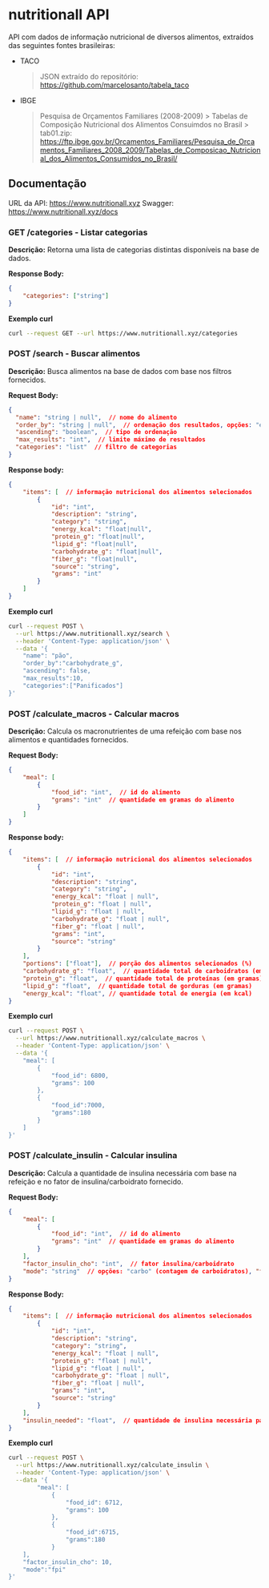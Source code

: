 # nutritionall API

API com dados de informação nutricional de diversos alimentos, extraídos das seguintes fontes brasileiras:
* TACO 
    > JSON extraído do repositório: https://github.com/marcelosanto/tabela_taco
* IBGE
    > Pesquisa de Orçamentos Familiares (2008-2009) > Tabelas de Composição Nutricional dos Alimentos Consuimdos no Brasil > tab01.zip: https://ftp.ibge.gov.br/Orcamentos_Familiares/Pesquisa_de_Orcamentos_Familiares_2008_2009/Tabelas_de_Composicao_Nutricional_dos_Alimentos_Consumidos_no_Brasil/


## Documentação
URL da API: https://www.nutritionall.xyz
Swagger: https://www.nutritionall.xyz/docs

### GET /categories - Listar categorias
**Descrição:** Retorna uma lista de categorias distintas disponíveis na base de dados.

**Response Body:**
```json
{
    "categories": ["string"]
}
```
**Exemplo curl**
```bash
curl --request GET --url https://www.nutritionall.xyz/categories
```


### POST /search - Buscar alimentos
**Descrição:** Busca alimentos na base de dados com base nos filtros fornecidos.

**Request Body:**
```json
{
  "name": "string | null",  // nome do alimento
  "order_by": "string | null",  // ordenação dos resultados, opções: "energy_kcal", "protein_g", "carbohydrate_g", "lipid_g", "fiber_g", null
  "ascending": "boolean",  // tipo de ordenação
  "max_results": "int",  // limite máximo de resultados
  "categories": "list"  // filtro de categorias
}
```

**Response body:**
```json
{
    "items": [  // informação nutricional dos alimentos selecionados
        {
            "id": "int",
            "description": "string",
            "category": "string",
            "energy_kcal": "float|null",
            "protein_g": "float|null",
            "lipid_g": "float|null",
            "carbohydrate_g": "float|null",
            "fiber_g": "float|null",
            "source": "string",
            "grams": "int"
        }
    ]
}
```
**Exemplo curl**
```bash
curl --request POST \
  --url https://www.nutritionall.xyz/search \
  --header 'Content-Type: application/json' \
  --data '{
    "name": "pão",
    "order_by":"carbohydrate_g",
    "ascending": false,
    "max_results":10,
    "categories":["Panificados"]
}'
```

### POST /calculate_macros - Calcular macros
**Descrição:** Calcula os macronutrientes de uma refeição com base nos alimentos e quantidades fornecidos.

**Request Body:**
```json
{
    "meal": [
        {
            "food_id": "int",  // id do alimento
            "grams": "int"  // quantidade em gramas do alimento
        }
    ]
}
```

**Response body:**
```json
{
    "items": [  // informação nutricional dos alimentos selecionados
        {
            "id": "int",
            "description": "string",
            "category": "string",
            "energy_kcal": "float | null",
            "protein_g": "float | null",
            "lipid_g": "float | null",
            "carbohydrate_g": "float | null",
            "fiber_g": "float | null",
            "grams": "int",
            "source": "string"
        }
    ],
    "portions": ["float"],  // porção dos alimentos selecionados (%)
    "carbohydrate_g": "float",  // quantidade total de carboidratos (em gramas)
    "protein_g": "float",  // quantidade total de proteínas (em gramas)
    "lipid_g": "float",  // quantidade total de gorduras (em gramas)
    "energy_kcal": "float", // quantidade total de energia (em kcal)
}
```

**Exemplo curl**
```bash
curl --request POST \
  --url https://www.nutritionall.xyz/calculate_macros \
  --header 'Content-Type: application/json' \
  --data '{
	"meal": [
        {
            "food_id": 6800,
            "grams": 100
        },
        {
            "food_id":7000,
            "grams":180
        }
    ]
}'
```

### POST /calculate_insulin - Calcular insulina
**Descrição:** Calcula a quantidade de insulina necessária com base na refeição e no fator de insulina/carboidrato fornecido.

**Request Body:**
```json
{
    "meal": [
        {
            "food_id": "int",  // id do alimento
            "grams": "int"  // quantidade em gramas do alimento
        }
    ],
    "factor_insulin_cho": "int",  // fator insulina/carboidrato
    "mode": "string"  // opções: "carbo" (contagem de carboidratos), "fpi" (fat-protein increment), "fpu" (fat-protein unit)
}
```

**Response Body:**
```json
{
    "items": [  // informação nutricional dos alimentos selecionados
        {
            "id": "int",
            "description": "string",
            "category": "string",
            "energy_kcal": "float | null",
            "protein_g": "float | null",
            "lipid_g": "float | null",
            "carbohydrate_g": "float | null",
            "fiber_g": "float | null",
            "grams": "int",
            "source": "string"
        }
    ],
    "insulin_needed": "float",  // quantidade de insulina necessária para a refeição
}
```

**Exemplo curl**
```bash
curl --request POST \
  --url https://www.nutritionall.xyz/calculate_insulin \
  --header 'Content-Type: application/json' \
  --data '{
        "meal": [
            {
                "food_id": 6712,
                "grams": 100
            },
            {
                "food_id":6715,
                "grams":180
            }
    ],
    "factor_insulin_cho": 10,
    "mode":"fpi"
}'
```
<!-- curl --request GET --url https://www.nutritionall.xyz/categories \